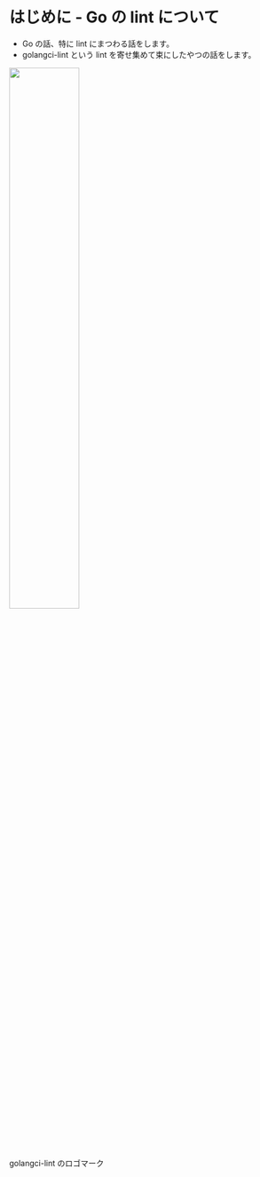 # はじめに - Go の lint について

- Go の話、特に lint にまつわる話をします。
- golangci-lint という lint を寄せ集めて束にしたやつの話をします。

<p><img width="50%" src="https://raw.githubusercontent.com/golangci/golangci-lint/master/docs/go.png"></p>
<p>golangci-lint のロゴマーク</p>
